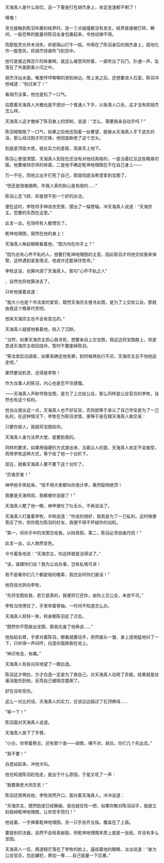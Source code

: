 天海真人是什么段位，这一下要是打在胡杰身上，肯定连渣都不剩了！

噗嗤！

灵光接触到陈羽布置的结界时，连一丁点碰撞都没有发生，结界直接被打碎，瞬间，一股恐怖的能量将陈羽全身包裹起来，令他动弹不得。

而那股灵光并未消失，却是隔山打牛一般，作用在了陈羽身后的胡杰身上，就地化作一股罡风，将胡杰径直吹飞到空中。

他可是接近两百斤的体重啊，就这么被罡风吹着，一直吹出了石门，扑通一声，坠落在了外面那条小河之中。

胡杰浮出水面，嘴里哼哼唧唧的游到岸边，爬上来之后，还想要进入石室，陈羽冲他喊道：“别过来了！”

看胡杰没事，他也是松了一口气。

估摸着天海真人大概也是不想对一个普通人下手，以免落人口舌，这才没有把胡杰怎么样。

天海真人这才撤掉了陈羽身上的禁制，说道：“怎么，需要我亲自动手吗？”

陈羽暗暗吸了一口气，如果之前他还抱着一丝奢望，能够从天海真人手下逃生的话，那么经过刚才的交锋，他彻底断绝了这个念头。

到底是顶级大佬，彼此实力的差距，简直天上地下。

陈羽心里很清楚，天海真人到现在还没有对他动真格的，一是当着红豆这些晚辈的面，他要维持宗师的体面，二是他不确定乾坤地理图在不在自己身上——

万一不在，而他又出手打死了自己，那就彻底没希望拿到宝图了。

“但还是很难搞啊，毕竟人家的耐心是有限的……”

陈羽心念飞转，却是想不到一个好的办法。

便在这时，李牧将手伸进衣兜里，摸出了一幅卷轴，冲天海真人说道：“天海宗主，您要的东西在这里。”

此言一出，在场所有人都愣住了。

乾坤地理图，居然在他的身上！

天海真人眯起眼睛看着他，“图为何在你手上？”

“因为总有心怀不轨的人，想要打乾坤地理图的主意，因此陈羽才将他交给我来保管，这样遇到紧急情况，他或许还能保住性命。”

李牧这话，也算内涵了天海真人，那句“心怀不轨之人”

，自然也将他算进去了。

只听他接着说道：

“我大小也是个市法堂的堂官，既然天海宗主搜寻此图，是为了上交给公会，那就由我这个晚辈代劳吧。

想来天海宗主也不会有意见的。”

天海真人疑惑地看着他，陷入了沉默。

“当然，如果天海宗主担心我寻死，想要亲自上交宝图，我这边将宝图献上，但是恳请天海宗主收回成命，暂时不要废掉陈羽。

“等法堂启动调查，如果真确定他有罪，到时候再执行不迟，天海宗主总不怕他逃走吧。”

果然要说机灵，还得是李牧！

作为当事人的陈羽，内心也是忍不住感慨。

——天海真人声称夺取宝图，是为了上交给公会，那么同样是公会官员的李牧，自然也有这个权利。

他当众提出这一点，天海真人也不好反驳，否则就等于承认了自己夺宝是为了一己私利，在这种情况下，李牧在为陈羽求情，便等于是在跟天海真人做交易：

只要你放人，我就将宝图给你。

天海真人身为法界大佬，是要脸面的。

同样的要求，如果用强硬的方式提出来，当着众人的面，天海真人肯定不会接受，而用李牧这种方式，等于给了他一个台阶下。

现在，就看天海真人要不要下这个台阶了。

“厉害厉害！”

神甲拍手笑起来，“怪不得大家都叫你诡计李，果然聪明绝顶！

我要是天海师叔，我都被你说服了！”

天海真人瞪了他一眼，神甲便吐了吐舌头，不再说话了。

天海真人打量着李牧，半晌说道：“你说的很好，我若是为了一己私利，这时候便答应了你，但你既为陈羽的好友，我便不得不怀疑你的动机。

“第一，将你手中的宝图交给我，以辩真假，第二，陈羽必须自废丹田！”

此言一出，众人勃然变色。

兮兮着急地说：“天海宗主，你这样就是没得谈了。”

“谈，谁跟你们谈？我为公会办事，岂有私情可讲！

若不是看你们几个都是我的晚辈，我岂会同你们废话！”

他将目光转向李牧，

“先将宝图给我，若它是真的，我便将它还你，由你上交公会，未尝不可。”

李牧当场愣住了，手里举着卷轴，一时间不知道怎么办。

天海真人轻轻一笑，转身朝陈羽走了过去。

“既然你不愿献出宝图，那我先废了他再说……”

他抬起右臂，手掌对着陈羽，眼看就要动手，突然眉头一皱，身上道袍猛地抖了一下，只听得一声闷哼，白逸仰面跌倒在地上。

“神识攻击，有趣。”

天海真人有些诧异地望了一眼白逸。

陈羽这才明白，方才白逸一定是为了救自己，对天海真人动用了异能，结果就是丝毫没能伤到他，反而自己被隔空震倒了。

好在没有受伤。

这么一对比的话，天海真人的实力，应该远远超过了石顶佛母……

“等一下！”

陈羽面对天海真人说道。

天海真人放下了手臂。

“小白，你带着蔡总，还有那个谁——胡歌，噢不对，胡兵，你们几个先出去。”

“我不要！”

白逸站起来，冲他大叫。

他也知道陈羽赶他走，是出于什么原因，于是又吼了一声：

“我要跟老大同生死！”

陈羽还想再劝他，李牧突然开口，面对着天海真人，冷冷说道：

“天海宗主，既然脸皮已经撕破，我也就任性一把，如果你敢对陈羽动手，我就立刻毁掉乾坤地理图，让你空手而归！”

他说着，一手捧着乾坤地理图，另一只手张开五指，覆盖在了上面。

要是别的法器，自然不会轻易崩毁，但乾坤地理图本质上就是一张纸，并没有多么坚固。

天海真人一怔，两道精芒落在了李牧的脸上，逼视着他的眼睛，淡淡说道：“身为公会官员，包庇嫌犯，罪加一等……自己掂量一下后果。”
